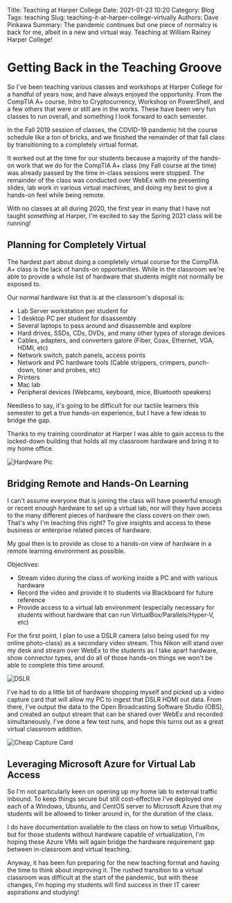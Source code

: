Title: Teaching at Harper College
Date: 2021-01-23 10:20
Category: Blog
Tags: teaching
Slug: teaching-it-at-harper-college-virtually
Authors: Dave Pinkawa
Summary: The pandemic continues but one piece of normalcy is back for me, albeit in a new and virtual way. Teaching at William Rainey Harper College!

# Getting Back in the Teaching Groove

So I've been teaching various classes and workshops at Harper College for a handful of years now, and have always enjoyed the opportunity. From the CompTIA A+ course, Intro to Cryptocurrency, Workshop on PowerShell, and a few others that were or still are in the works. These have been very fun classes to run overall, and something I look forward to each semester.

In the Fall 2019 session of classes, the COVID-19 pandemic hit the course schedule like a ton of bricks, and we finished the remainder of that fall class by transitioning to a completely virtual format.

It worked out at the time for our students because a majority of the hands-on work that we do for the CompTIA A+ class (my Fall course at the time) was already passed by the time in-class sessions were stopped. The remainder of the class was conducted over WebEx with me presenting slides, lab work in various virtual machines, and doing my best to give a hands-on feel while being remote.

With no classes at all during 2020, the first year in many that I have not taught _something_ at Harper, I'm excited to say the Spring 2021 class will be running! 

## Planning for Completely Virtual

The hardest part about doing a completely virtual course for the CompTIA A+ class is the lack of hands-on opportunities. While in the classroom we're able to provide a whole list of hardware that students might not normally be exposed to.

Our normal hardware list that is at the classroom's disposal is:

* Lab Server workstation per student for
* 1 desktop PC per student for disassembly
* Several laptops to pass around and disassemble and explore
* Hard drives, SSDs, CDs, DVDs, and many other types of storage devices
* Cables, adapters, and converters galore (Fiber, Coax, Ethernet, VGA, HDMI, etc)
* Network switch, patch panels, access points
* Network and PC hardware tools (Cable strippers, crimpers, punch-down, toner and probes, etc)
* Printers
* Mac lab 
* Peripheral devices (Webcams, keyboard, mice, Bluetooth speakers)

Needless to say, it's going to be difficult for our tactile learners this semester to get a true hands-on experience, but I have a few ideas to bridge the gap.

Thanks to my training coordinator at Harper I was able to gain access to the locked-down building that holds all my classroom hardware and bring it to my home office.

![Hardware Pic](https://pinkawa.blob.core.windows.net/pinkawapublicimages/classroom-hardware.jpg "Hardware Pic")

## Bridging Remote and Hands-On Learning

I can't assume everyone that is joining the class will have powerful enough or recent enough hardware to set up a virtual lab, nor will they have access to the many different pieces of hardware the class covers on their own. That's why I'm teaching this right? To give insights and access to these business or enterprise related pieces of hardware.

My goal then is to provide as close to a hands-on view of hardware in a remote learning environment as possible.

Objectives:

*  Stream video during the class of working inside a PC and with various hardware
*  Record the video and provide it to students via Blackboard for future reference
*  Provide access to a virtual lab environment (especially necessary for students without hardware that can run VirtualBox/Parallels/Hyper-V, etc)

For the first point, I plan to use a DSLR camera (also being used for my online photo-class) as a secondary video stream. This Nikon will stand over my desk and stream over WebEx to the students as I take apart hardware, show connector types, and do all of those hands-on things we won't be able to complete this time around. 

![DSLR](https://pinkawa.blob.core.windows.net/pinkawapublicimages/DSLR.jpg "DSLR")

I've had to do a little bit of hardware shopping myself and picked up a video capture card that will allow my PC to ingest that DSLR HDMI out data. From there, I've output the data to the Open Broadcasting Software Studio (OBS), and created an output stream that can be shared over WebEx and recorded simultaneously. I've done a few test runs, and hope this turns out as a great virtual classroom addition.

![Cheap Capture Card](https://pinkawa.blob.core.windows.net/pinkawapublicimages/video-capture-card.jpg "Cheap Capture Card")

## Leveraging Microsoft Azure for Virtual Lab Access

So I'm not particularly keen on opening up my home lab to external traffic inbound. To keep things secure but still cost-effective I've deployed one each of a Windows, Ubuntu, and CentOS server to Microsoft Azure that my students will be allowed to tinker around in, for the duration of the class. 

I do have documentation available to the class on how to setup Virtualbox, but for those students without hardware capable of virtualization, I'm hoping these Azure VMs will again bridge the hardware requirement gap between in-classroom and virtual teaching.

Anyway, it has been fun preparing for the new teaching format and having the time to think about improving it. The rushed transition to a virtual classroom was difficult at the start of the pandemic, but with these changes, I'm hoping my students will find success in their IT career aspirations and studying!
